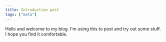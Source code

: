 ```yaml
---
title: Introduction post
tags: ["meta"]
---
```


Hello and welcome to my blog. I'm using this to post and try out some stuff. I hope you find it comfortable.
